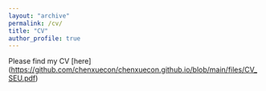 ```yaml
---
layout: "archive"
permalink: /cv/
title: "CV"
author_profile: true
---
```


Please find my CV [here] (https://github.com/chenxuecon/chenxuecon.github.io/blob/main/files/CV_SEU.pdf)

